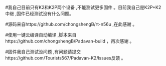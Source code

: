 #我自己目前只有K2和K2P两个设备 ,不能测试更多固件  。目前我自己是K2P+K2中继 ,固件已经测试没有什么问题。

#源码来自https://github.com/chongshengB/rt-n56u ,在此感谢 。

#使用一键云编译自动编译 ,脚本来自https://github.com/chongshengB/Padavan-build ，再次感谢 。

#固件我自己测试没问题 ,有问题请提交https://github.com/Tourists567/Padavan-K2/lssues反馈  。 
